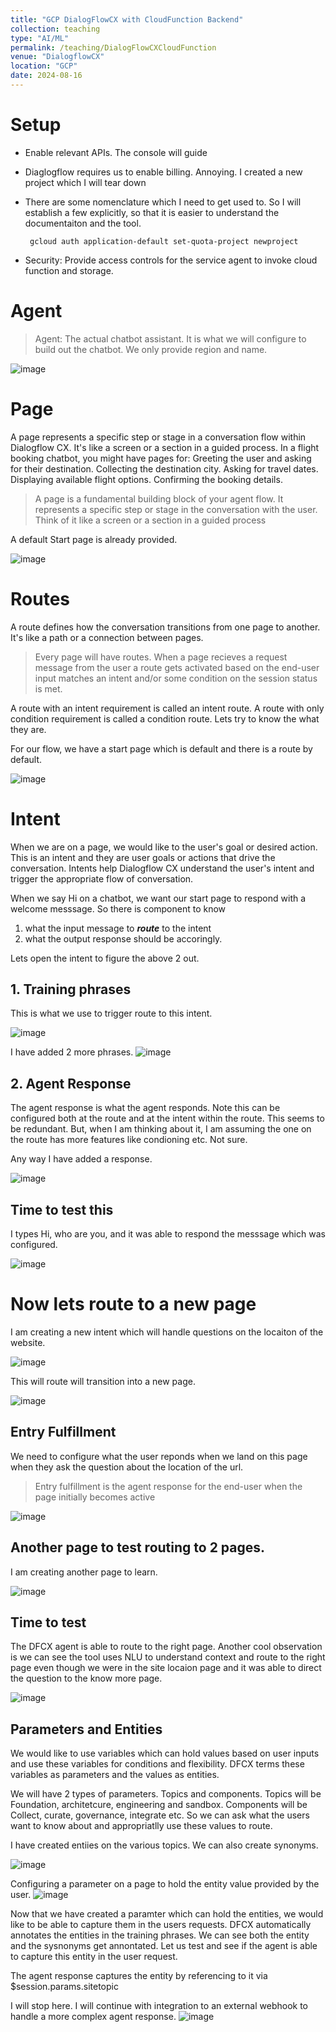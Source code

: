 ```yaml
---
title: "GCP DialogFlowCX with CloudFunction Backend"
collection: teaching
type: "AI/ML"
permalink: /teaching/DialogFlowCXCloudFunction
venue: "DialogflowCX"
location: "GCP"
date: 2024-08-16
---
```


# Setup
* Enable relevant APIs. The console will guide
* Diaglogflow requires us to enable billing. Annoying. I created a new project which I will tear down
* There are some nomenclature which I need to get used to. So I will establish a few explicitly, so that it is easier to understand the documentaiton and the tool.

       gcloud auth application-default set-quota-project newproject

* Security: Provide access controls for the service agent to invoke cloud function and storage.

# Agent

> Agent: The actual chatbot assistant. It is what we will configure to build out the chatbot. We only provide region and name.

![image](https://github.com/user-attachments/assets/47379265-a4ea-4ddf-b879-72b566772e1b)

# Page

A page represents a specific step or stage in a conversation flow within Dialogflow CX. It's like a screen or a section in a guided process. In a flight booking chatbot, you might have pages for:
Greeting the user and asking for their destination. Collecting the destination city. Asking for travel dates. Displaying available flight options. Confirming the booking details.

> A page is a fundamental building block of your agent flow. It represents a specific step or stage in the conversation with the user. Think of it like a screen or a section in a guided process

A default Start page is already provided.

![image](https://github.com/user-attachments/assets/092b832d-adf9-45d4-9a46-2a3ffdbccd42)

# Routes

A route defines how the conversation transitions from one page to another. It's like a path or a connection between pages.

> Every page will have routes. When a page recieves a request message from the user a route gets activated based on the end-user input matches an intent and/or some condition on the session status is met.

A route with an intent requirement is called an intent route. A route with only condition requirement is called a condition route. Lets try to know the what they are.

For our flow, we have a start page which is default and there is a route by default.

![image](https://github.com/user-attachments/assets/4cf5be30-8e98-423e-b936-db741bea9174)

# Intent

When we are on a page, we would like to the user's goal or desired action. This is an intent and they are user goals or actions that drive the conversation. Intents help Dialogflow CX understand the user's intent and trigger the appropriate flow of conversation.

When we say Hi on a chatbot, we want our start page to respond with a welcome messsage. 
So there is component to know 
1. what the input message to ***route*** to the intent
2.  what the output response should be accoringly.

Lets open the intent to figure the above 2 out.

## 1. Training phrases
This is what we use to trigger route to this intent.

![image](https://github.com/user-attachments/assets/5118de52-0374-4af1-8b72-4d0ac2eb5fac)

I have added 2 more phrases. 
![image](https://github.com/user-attachments/assets/a5ffbceb-baac-4ce9-abcb-9404eb8436d2)

## 2. Agent Response
The agent response is what the agent responds. Note this can be configured both at the route and at the intent within the route. This seems to be redundant. But, when I am thinking about it, I am assuming the one on the route has more features like condioning etc. Not sure.

Any way I have added a response.

![image](https://github.com/user-attachments/assets/73f6cad7-4174-4a33-a158-421748c8e6d0)

## Time to test this

I types Hi, who are you, and it was able to respond the messsage which was configured.

![image](https://github.com/user-attachments/assets/b70d1664-8132-4516-943f-e098b5a11f90)


# Now lets route to a new page

I am creating a new intent which will handle questions on the locaiton of the website.

![image](https://github.com/user-attachments/assets/c3b0dccb-67c8-4c96-92ea-a8110484b585)

This will route will transition into a new page.

![image](https://github.com/user-attachments/assets/040d7143-0a75-4301-b33e-b90549d42eb8)

## Entry Fulfillment
We need to configure what the user reponds when we land on this page when they ask the question about the location of the url.
 
 > Entry fulfillment is the agent response for the end-user when the page initially becomes active

![image](https://github.com/user-attachments/assets/e96772a4-7e98-4492-9f1f-f45e9eee67dd)

## Another page to test routing to 2 pages.
I am creating another page to learn.

![image](https://github.com/user-attachments/assets/2358a7b8-f7b5-49fa-8171-3ed5d89ab2e1)

## Time to test

The DFCX agent is able to route to the right page.  Another cool observation is we can see the tool uses NLU to understand context and route to the right page even though we were in the site locaion page and it was able to direct the question to the know more page.

![image](https://github.com/user-attachments/assets/24b764dc-7786-4467-bc12-debf6b6af577)


## Parameters and Entities

We would like to use variables which can hold values based on user inputs and use these variables for conditions and flexibility. DFCX terms these variables as parameters and the values as entities.

We will have 2 types of parameters. Topics and components. Topics will be Foundation, architetcure, engineering and sandbox. Components will be Collect, curate, governance, integrate etc. So we can ask what the users want to know about and appropriatlly use these values to route.

I have created entiies on the various topics. We can also create synonyms.

![image](https://github.com/user-attachments/assets/a3a72683-832b-40dc-a130-e615c38f0a20)

Configuring a parameter on a page to hold the entity value provided by the user.
![image](https://github.com/user-attachments/assets/116303e0-c88e-4c35-b239-9f629060dd29)

Now that we have created a paramter which can hold the entities, we would like to be able to capture them in the users requests. DFCX  automatically annotates the entities in the training phrases. We can see both the entity and the sysnonyms get annontated. Let us test and see if the agent is able to capture this entity in the user request.

The agent response captures the entity by referencing to it via $session.params.sitetopic

I will stop here. I will continue with integration to an external webhook to handle a more complex agent response.
![image](https://github.com/user-attachments/assets/8d31a4a6-e622-498c-8b41-51381f7274ad)


